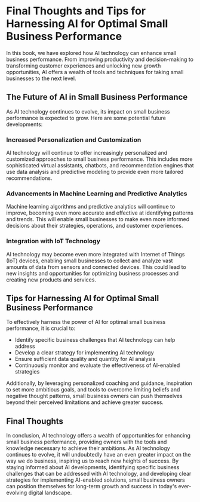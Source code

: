 Final Thoughts and Tips for Harnessing AI for Optimal Small Business Performance
=======================================================================================================

In this book, we have explored how AI technology can enhance small business performance. From improving productivity and decision-making to transforming customer experiences and unlocking new growth opportunities, AI offers a wealth of tools and techniques for taking small businesses to the next level.

The Future of AI in Small Business Performance
----------------------------------------------

As AI technology continues to evolve, its impact on small business performance is expected to grow. Here are some potential future developments:

### Increased Personalization and Customization

AI technology will continue to offer increasingly personalized and customized approaches to small business performance. This includes more sophisticated virtual assistants, chatbots, and recommendation engines that use data analysis and predictive modeling to provide even more tailored recommendations.

### Advancements in Machine Learning and Predictive Analytics

Machine learning algorithms and predictive analytics will continue to improve, becoming even more accurate and effective at identifying patterns and trends. This will enable small businesses to make even more informed decisions about their strategies, operations, and customer experiences.

### Integration with IoT Technology

AI technology may become even more integrated with Internet of Things (IoT) devices, enabling small businesses to collect and analyze vast amounts of data from sensors and connected devices. This could lead to new insights and opportunities for optimizing business processes and creating new products and services.

Tips for Harnessing AI for Optimal Small Business Performance
-------------------------------------------------------------

To effectively harness the power of AI for optimal small business performance, it is crucial to:

* Identify specific business challenges that AI technology can help address
* Develop a clear strategy for implementing AI technology
* Ensure sufficient data quality and quantity for AI analysis
* Continuously monitor and evaluate the effectiveness of AI-enabled strategies

Additionally, by leveraging personalized coaching and guidance, inspiration to set more ambitious goals, and tools to overcome limiting beliefs and negative thought patterns, small business owners can push themselves beyond their perceived limitations and achieve greater success.

Final Thoughts
--------------

In conclusion, AI technology offers a wealth of opportunities for enhancing small business performance, providing owners with the tools and knowledge necessary to achieve their ambitions. As AI technology continues to evolve, it will undoubtedly have an even greater impact on the way we do business, inspiring us to reach new heights of success. By staying informed about AI developments, identifying specific business challenges that can be addressed with AI technology, and developing clear strategies for implementing AI-enabled solutions, small business owners can position themselves for long-term growth and success in today's ever-evolving digital landscape.
